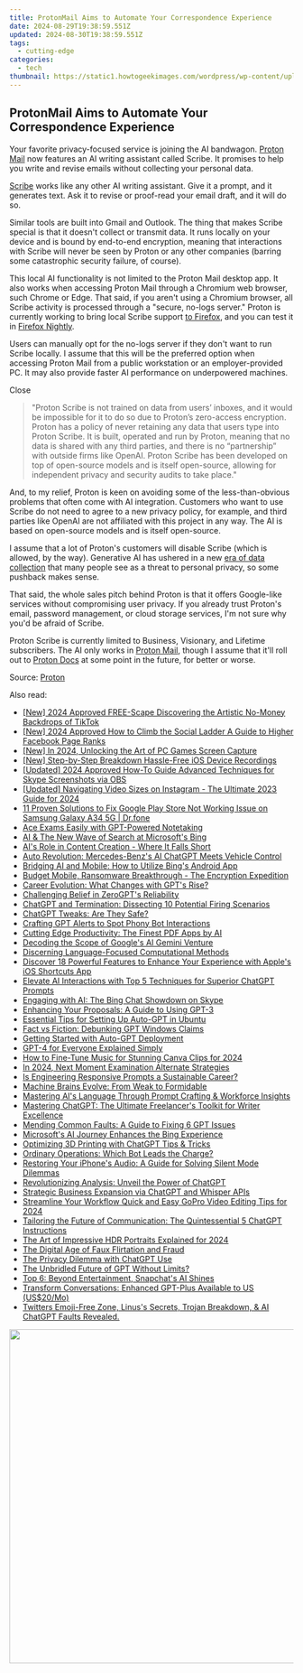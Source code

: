 ```yaml
---
title: ProtonMail Aims to Automate Your Correspondence Experience
date: 2024-08-29T19:38:59.551Z
updated: 2024-08-30T19:38:59.551Z
tags:
  - cutting-edge
categories:
  - tech
thumbnail: https://static1.howtogeekimages.com/wordpress/wp-content/uploads/2024/03/protonmail.jpg
---
```


## ProtonMail Aims to Automate Your Correspondence Experience

Your favorite privacy-focused service is joining the AI bandwagon. [Proton Mail](https://www.anrdoezrs.net/links/3607085/type/dlg/sid/UUhtgUeUpU2004231/https://proton.me/mail) now features an AI writing assistant called Scribe. It promises to help you write and revise emails without collecting your personal data.

[Scribe](https://www.anrdoezrs.net/links/3607085/type/dlg/sid/UUhtgUeUpU2004231/https://proton.me/blog/proton-scribe-writing-assistant) works like any other AI writing assistant. Give it a prompt, and it generates text. Ask it to revise or proof-read your email draft, and it will do so.

 Similar tools are built into Gmail and Outlook. The thing that makes Scribe special is that it doesn't collect or transmit data. It runs locally on your device and is bound by end-to-end encryption, meaning that interactions with Scribe will never be seen by Proton or any other companies (barring some catastrophic security failure, of course).

 This local AI functionality is not limited to the Proton Mail desktop app. It also works when accessing Proton Mail through a Chromium web browser, such Chrome or Edge. That said, if you aren't using a Chromium browser, all Scribe activity is processed through a "secure, no-logs server." Proton is currently working to bring local Scribe support [to Firefox](http://mastodon.social/@protonprivacy/112807399837648341), and you can test it in [Firefox Nightly](https://www.mozilla.org/en-US/firefox/channel/desktop/).

 Users can manually opt for the no-logs server if they don't want to run Scribe locally. I assume that this will be the preferred option when accessing Proton Mail from a public workstation or an employer-provided PC. It may also provide faster AI performance on underpowered machines.

Close 

> "Proton Scribe is not trained on data from users’ inboxes, and it would be impossible for it to do so due to Proton’s zero-access encryption. Proton has a policy of never retaining any data that users type into Proton Scribe. It is built, operated and run by Proton, meaning that no data is shared with any third parties, and there is no “partnership” with outside firms like OpenAI. Proton Scribe has been developed on top of open-source models and is itself open-source, allowing for independent privacy and security audits to take place."

 And, to my relief, Proton is keen on avoiding some of the less-than-obvious problems that often come with AI integration. Customers who want to use Scribe do not need to agree to a new privacy policy, for example, and third parties like OpenAI are not affiliated with this project in any way. The AI is based on open-source models and is itself open-source.

 I assume that a lot of Proton's customers will disable Scribe (which is allowed, by the way). Generative AI has ushered in a new [era of data collection](https://youtube-docs.techidaily.com/approved-mastering-timeliness-using-current-events-to-your-advantage/) that many people see as a threat to personal privacy, so some pushback makes sense.

 That said, the whole sales pitch behind Proton is that it offers Google-like services without compromising user privacy. If you already trust Proton's email, password management, or cloud storage services, I'm not sure why you'd be afraid of Scribe.

 Proton Scribe is currently limited to Business, Visionary, and Lifetime subscribers. The AI only works in [Proton Mail](https://www.anrdoezrs.net/links/3607085/type/dlg/sid/UUhtgUeUpU2004231/https://proton.me/mail), though I assume that it'll roll out to [Proton Docs](https://screen-capture.techidaily.com/new-in-2024-key-methods-for-silent-screen-imaging/) at some point in the future, for better or worse.

 Source: [Proton](https://www.anrdoezrs.net/links/3607085/type/dlg/sid/UUhtgUeUpU2004231/https://proton.me/blog/proton-scribe-writing-assistant)

<ins class="adsbygoogle"
     style="display:block"
     data-ad-format="autorelaxed"
     data-ad-client="ca-pub-7571918770474297"
     data-ad-slot="1223367746"></ins>



<ins class="adsbygoogle"
     style="display:block"
     data-ad-client="ca-pub-7571918770474297"
     data-ad-slot="8358498916"
     data-ad-format="auto"
     data-full-width-responsive="true"></ins>

<span class="atpl-alsoreadstyle">Also read:</span>
<div><ul>
<li><a href="https://fox-blue.techidaily.com/new-2024-approved-free-scape-discovering-the-artistic-no-money-backdrops-of-tiktok/"><u>[New] 2024 Approved  FREE-Scape  Discovering the Artistic No-Money Backdrops of TikTok</u></a></li>
<li><a href="https://facebook-video-content.techidaily.com/new-2024-approved-how-to-climb-the-social-ladder-a-guide-to-higher-facebook-page-ranks/"><u>[New] 2024 Approved  How to Climb the Social Ladder  A Guide to Higher Facebook Page Ranks</u></a></li>
<li><a href="https://desktop-recording.techidaily.com/new-in-2024-unlocking-the-art-of-pc-games-screen-capture/"><u>[New] In 2024, Unlocking the Art of PC Games Screen Capture</u></a></li>
<li><a href="https://screen-sharing-recording.techidaily.com/new-step-by-step-breakdown-hassle-free-ios-device-recordings/"><u>[New] Step-by-Step Breakdown  Hassle-Free iOS Device Recordings</u></a></li>
<li><a href="https://remote-screen-capture.techidaily.com/updated-2024-approved-how-to-guide-advanced-techniques-for-skype-screenshots-via-obs/"><u>[Updated] 2024 Approved  How-To Guide  Advanced Techniques for Skype Screenshots via OBS</u></a></li>
<li><a href="https://instagram-clips.techidaily.com/updated-navigating-video-sizes-on-instagram-the-ultimate-2023-guide-for-2024/"><u>[Updated] Navigating Video Sizes on Instagram - The Ultimate 2023 Guide for 2024</u></a></li>
<li><a href="https://howto.techidaily.com/11-proven-solutions-to-fix-google-play-store-not-working-issue-on-samsung-galaxy-a34-5g-drfone-by-drfone-fix-android-problems-fix-android-problems/"><u>11 Proven Solutions to Fix Google Play Store Not Working Issue on Samsung Galaxy A34 5G | Dr.fone</u></a></li>
<li><a href="https://tech-savvy.techidaily.com/ace-exams-easily-with-gpt-powered-notetaking/"><u>Ace Exams Easily with GPT-Powered Notetaking</u></a></li>
<li><a href="https://tech-savvy.techidaily.com/ai-and-the-new-wave-of-search-at-microsofts-bing/"><u>AI & The New Wave of Search at Microsoft's Bing</u></a></li>
<li><a href="https://tech-savvy.techidaily.com/ais-role-in-content-creation-where-it-falls-short/"><u>AI's Role in Content Creation - Where It Falls Short</u></a></li>
<li><a href="https://tech-savvy.techidaily.com/auto-revolution-mercedes-benzs-ai-chatgpt-meets-vehicle-control/"><u>Auto Revolution: Mercedes-Benz's AI ChatGPT Meets Vehicle Control</u></a></li>
<li><a href="https://tech-savvy.techidaily.com/bridging-ai-and-mobile-how-to-utilize-bings-android-app/"><u>Bridging AI and Mobile: How to Utilize Bing's Android App</u></a></li>
<li><a href="https://tech-savvy.techidaily.com/budget-mobile-ransomware-breakthrough-the-encryption-expedition/"><u>Budget Mobile, Ransomware Breakthrough - The Encryption Expedition</u></a></li>
<li><a href="https://tech-savvy.techidaily.com/career-evolution-what-changes-with-gpts-rise/"><u>Career Evolution: What Changes with GPT's Rise?</u></a></li>
<li><a href="https://tech-savvy.techidaily.com/challenging-belief-in-zerogpts-reliability/"><u>Challenging Belief in ZeroGPT's Reliability</u></a></li>
<li><a href="https://tech-savvy.techidaily.com/chatgpt-and-termination-dissecting-10-potential-firing-scenarios/"><u>ChatGPT and Termination: Dissecting 10 Potential Firing Scenarios</u></a></li>
<li><a href="https://tech-savvy.techidaily.com/chatgpt-tweaks-are-they-safe/"><u>ChatGPT Tweaks: Are They Safe?</u></a></li>
<li><a href="https://tech-savvy.techidaily.com/crafting-gpt-alerts-to-spot-phony-bot-interactions/"><u>Crafting GPT Alerts to Spot Phony Bot Interactions</u></a></li>
<li><a href="https://tech-savvy.techidaily.com/cutting-edge-productivity-the-finest-pdf-apps-by-ai/"><u>Cutting Edge Productivity: The Finest PDF Apps by AI</u></a></li>
<li><a href="https://tech-savvy.techidaily.com/decoding-the-scope-of-googles-ai-gemini-venture/"><u>Decoding the Scope of Google's AI Gemini Venture</u></a></li>
<li><a href="https://tech-savvy.techidaily.com/discerning-language-focused-computational-methods/"><u>Discerning Language-Focused Computational Methods</u></a></li>
<li><a href="https://technical-tips.techidaily.com/discover-18-powerful-features-to-enhance-your-experience-with-apples-ios-shortcuts-app/"><u>Discover 18 Powerful Features to Enhance Your Experience with Apple's iOS Shortcuts App</u></a></li>
<li><a href="https://tech-savvy.techidaily.com/elevate-ai-interactions-with-top-5-techniques-for-superior-chatgpt-prompts/"><u>Elevate AI Interactions with Top 5 Techniques for Superior ChatGPT Prompts</u></a></li>
<li><a href="https://tech-savvy.techidaily.com/engaging-with-ai-the-bing-chat-showdown-on-skype/"><u>Engaging with AI: The Bing Chat Showdown on Skype</u></a></li>
<li><a href="https://tech-savvy.techidaily.com/enhancing-your-proposals-a-guide-to-using-gpt-3/"><u>Enhancing Your Proposals: A Guide to Using GPT-3</u></a></li>
<li><a href="https://tech-savvy.techidaily.com/essential-tips-for-setting-up-auto-gpt-in-ubuntu/"><u>Essential Tips for Setting Up Auto-GPT in Ubuntu</u></a></li>
<li><a href="https://tech-savvy.techidaily.com/fact-vs-fiction-debunking-gpt-windows-claims/"><u>Fact vs Fiction: Debunking GPT Windows Claims</u></a></li>
<li><a href="https://tech-savvy.techidaily.com/getting-started-with-auto-gpt-deployment/"><u>Getting Started with Auto-GPT Deployment</u></a></li>
<li><a href="https://tech-savvy.techidaily.com/gpt-4-for-everyone-explained-simply/"><u>GPT-4 for Everyone Explained Simply</u></a></li>
<li><a href="https://some-knowledge.techidaily.com/how-to-fine-tune-music-for-stunning-canva-clips-for-2024/"><u>How to Fine-Tune Music for Stunning Canva Clips for 2024</u></a></li>
<li><a href="https://extra-guidance.techidaily.com/in-2024-next-moment-examination-alternate-strategies/"><u>In 2024, Next Moment Examination  Alternate Strategies</u></a></li>
<li><a href="https://tech-savvy.techidaily.com/is-engineering-responsive-prompts-a-sustainable-career/"><u>Is Engineering Responsive Prompts a Sustainable Career?</u></a></li>
<li><a href="https://tech-savvy.techidaily.com/machine-brains-evolve-from-weak-to-formidable/"><u>Machine Brains Evolve: From Weak to Formidable</u></a></li>
<li><a href="https://tech-savvy.techidaily.com/mastering-ais-language-through-prompt-crafting-and-workforce-insights/"><u>Mastering AI's Language Through Prompt Crafting & Workforce Insights</u></a></li>
<li><a href="https://tech-savvy.techidaily.com/mastering-chatgpt-the-ultimate-freelancers-toolkit-for-writer-excellence/"><u>Mastering ChatGPT: The Ultimate Freelancer's Toolkit for Writer Excellence</u></a></li>
<li><a href="https://tech-savvy.techidaily.com/mending-common-faults-a-guide-to-fixing-6-gpt-issues/"><u>Mending Common Faults: A Guide to Fixing 6 GPT Issues</u></a></li>
<li><a href="https://tech-savvy.techidaily.com/microsofts-ai-journey-enhances-the-bing-experience/"><u>Microsoft's AI Journey Enhances the Bing Experience</u></a></li>
<li><a href="https://tech-savvy.techidaily.com/optimizing-3d-printing-with-chatgpt-tips-and-tricks/"><u>Optimizing 3D Printing with ChatGPT Tips & Tricks</u></a></li>
<li><a href="https://tech-savvy.techidaily.com/ordinary-operations-which-bot-leads-the-charge/"><u>Ordinary Operations: Which Bot Leads the Charge?</u></a></li>
<li><a href="https://youtube-sure.techidaily.com/restoring-your-iphones-audio-a-guide-for-solving-silent-mode-dilemmas/"><u>Restoring Your iPhone's Audio: A Guide for Solving Silent Mode Dilemmas</u></a></li>
<li><a href="https://tech-savvy.techidaily.com/revolutionizing-analysis-unveil-the-power-of-chatgpt/"><u>Revolutionizing Analysis: Unveil the Power of ChatGPT</u></a></li>
<li><a href="https://tech-savvy.techidaily.com/strategic-business-expansion-via-chatgpt-and-whisper-apis/"><u>Strategic Business Expansion via ChatGPT and Whisper APIs</u></a></li>
<li><a href="https://smart-video-editing.techidaily.com/streamline-your-workflow-quick-and-easy-gopro-video-editing-tips-for-2024/"><u>Streamline Your Workflow Quick and Easy GoPro Video Editing Tips for 2024</u></a></li>
<li><a href="https://tech-savvy.techidaily.com/tailoring-the-future-of-communication-the-quintessential-5-chatgpt-instructions/"><u>Tailoring the Future of Communication: The Quintessential 5 ChatGPT Instructions</u></a></li>
<li><a href="https://some-guidance.techidaily.com/the-art-of-impressive-hdr-portraits-explained-for-2024/"><u>The Art of Impressive HDR Portraits Explained for 2024</u></a></li>
<li><a href="https://tech-savvy.techidaily.com/the-digital-age-of-faux-flirtation-and-fraud/"><u>The Digital Age of Faux Flirtation and Fraud</u></a></li>
<li><a href="https://tech-savvy.techidaily.com/the-privacy-dilemma-with-chatgpt-use/"><u>The Privacy Dilemma with ChatGPT Use</u></a></li>
<li><a href="https://tech-savvy.techidaily.com/the-unbridled-future-of-gpt-without-limits/"><u>The Unbridled Future of GPT Without Limits?</u></a></li>
<li><a href="https://tech-savvy.techidaily.com/top-6-beyond-entertainment-snapchats-ai-shines/"><u>Top 6: Beyond Entertainment, Snapchat's AI Shines</u></a></li>
<li><a href="https://tech-savvy.techidaily.com/transform-conversations-enhanced-gpt-plus-available-to-us-us20mo/"><u>Transform Conversations: Enhanced GPT-Plus Available to US (US$20/Mo)</u></a></li>
<li><a href="https://tech-savvy.techidaily.com/twitters-emoji-free-zone-linuss-secrets-trojan-breakdown-and-ai-chatgpt-faults-revealed/"><u>Twitters Emoji-Free Zone, Linus's Secrets, Trojan Breakdown, & AI ChatGPT Faults Revealed.</u></a></li>
</ul></div>

<!-- affiliate ads begin -->
<a href="https://mushroom-supplies.sjv.io/c/5597632/1692242/18134" target="_top" id="1692242"><img src="//a.impactradius-go.com/display-ad/18134-1692242" border="0" alt="" width="834" height="592"/></a><img height="0" width="0" src="https://imp.pxf.io/i/5597632/1692242/18134" style="position:absolute;visibility:hidden;" border="0" />
<!-- affiliate ads end -->